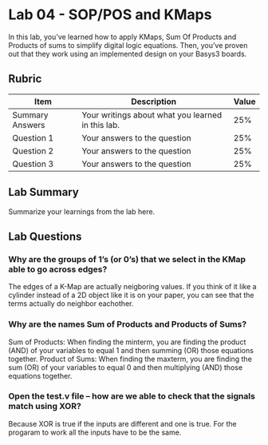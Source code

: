 # Lab 04 - SOP/POS and KMaps

In this lab, you’ve learned how to apply KMaps, Sum Of Products and Products of
sums to simplify digital logic equations. Then, you’ve proven out that they work
using an implemented design on your Basys3 boards.

## Rubric

| Item | Description | Value |
| ---- | ----------- | ----- |
| Summary Answers | Your writings about what you learned in this lab. | 25% |
| Question 1 | Your answers to the question | 25% |
| Question 2 | Your answers to the question | 25% |
| Question 3 | Your answers to the question | 25% |

## Lab Summary

Summarize your learnings from the lab here.

## Lab Questions

### Why are the groups of 1’s (or 0’s) that we select in the KMap able to go across edges?
The edges of a K-Map are actually neigboring values. If you think of it like a cylinder instead of a 2D object like it is on your paper, you can see that the terms actually do neighbor eachother.

### Why are the names Sum of Products and Products of Sums?
Sum of Products: When finding the minterm, you are finding the product (AND) of your variables to equal 1 and then summing (OR) those equations together.
Product of Sums: When finding the maxterm, you are finding the sum (OR) of your variables to equal 0 and then multiplying (AND) those equations together.

### Open the test.v file – how are we able to check that the signals match using XOR?
Because XOR is true if the inputs are different and one is true. For the progaram to work all the inputs have to be the same.
